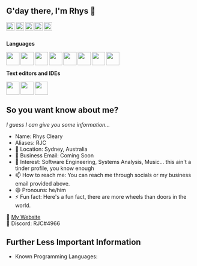 <head>
  <link rel="stylesheet" href="https://cdn.jsdelivr.net/gh/devicons/devicon@v2.10.1/devicon.min.css">
</head>

## G'day there, I'm Rhys 👋

<a href="youtube.com" target="_blank">
  <img align="left" width="22px" src="https://cdn.jsdelivr.net/gh/devicons/devicon/icons/twitter/twitter-original.svg" />
</a>

<a href="youtube.com" target="_blank">
  <img align="left" width="22px" src="https://cdn.jsdelivr.net/gh/devicons/devicon/icons/twitter/twitter-original.svg" />
</a>

<a href="youtube.com" target="_blank">
  <img align="left" width="22px" src="https://cdn.jsdelivr.net/gh/devicons/devicon/icons/twitter/twitter-original.svg" />
</a>

<a href="youtube.com" target="_blank">
  <img align="left" width="22px" src="https://cdn.jsdelivr.net/gh/devicons/devicon/icons/twitter/twitter-original.svg" />
</a>

<a href="youtube.com" target="_blank">
  <img align="left" width="22px" src="https://cdn.jsdelivr.net/gh/devicons/devicon/icons/twitter/twitter-original.svg" />
</a>


<br />
<br />

**Languages** 

<img align="left" width="35px" src="https://cdn.jsdelivr.net/gh/devicons/devicon/icons/python/python-original.svg" />

<img align="left" width="35px" src="https://cdn.jsdelivr.net/gh/devicons/devicon/icons/java/java-original.svg" />

<img align="left" width="35px" src="https://cdn.jsdelivr.net/gh/devicons/devicon/icons/html5/html5-original-wordmark.svg" />

<img align="left" width="35px" src="https://cdn.jsdelivr.net/gh/devicons/devicon/icons/javascript/javascript-original.svg" />

<img align="left" width="35px" src="https://cdn.jsdelivr.net/gh/devicons/devicon/icons/css3/css3-original.svg" />

<img align="left" width="35px" src="https://cdn.jsdelivr.net/gh/devicons/devicon/icons/mysql/mysql-original.svg" />

<img align="left" width="35px" src="https://cdn.jsdelivr.net/gh/devicons/devicon/icons/arduino/arduino-original.svg" />

<img align="left" width="35px" src="https://cdn.jsdelivr.net/gh/devicons/devicon/icons/dotnetcore/dotnetcore-original.svg" />
   
<br />
<br />
      
**Text editors and IDEs**

<img align="left" width="35px" src="https://cdn.jsdelivr.net/gh/devicons/devicon/icons/intellij/intellij-original.svg" />

<img align="left" width="35px" src="https://cdn.jsdelivr.net/gh/devicons/devicon/icons/vscode/vscode-original.svg" />

<img align="left" width="35px" src="https://cdn.jsdelivr.net/gh/devicons/devicon/icons/atom/atom-original.svg" />

<br />
<br />
<!--
**rhyscleary/rhyscleary** is a ✨ _special_ ✨ repository because its `README.md` (this file) appears on your GitHub profile.

Here are some ideas to get you started:

- 🔭 I’m currently working on ...
<!-- - 🌱 I’m currently learning ...
- 👯 I’m looking to collaborate on ...
- 🤔 I’m looking for help with ...
- 💬 Ask me about ... -->

## So you want know about me?
*I guess I can give you some information...*
- Name: Rhys Cleary
- Aliases: RJC
- 📌 Location: Sydney, Australia
- 📧 Business Email: Coming Soon
- 📙 Interest: Software Engineering, Systems Analysis, Music... this ain't a tinder profile, you know enough
- 📫 How to reach me: You can reach me through socials or my business email provided above. 
- 😄 Pronouns: he/him
- ⚡ Fun fact: Here's a fun fact, there are more wheels than doors in the world. 

🔗 <a href="https://www.w3schools.com/">My Website</a>
<br />
👾 Discord: RJC#4966

## Further Less Important Information 
- Known Programming Languages: 
